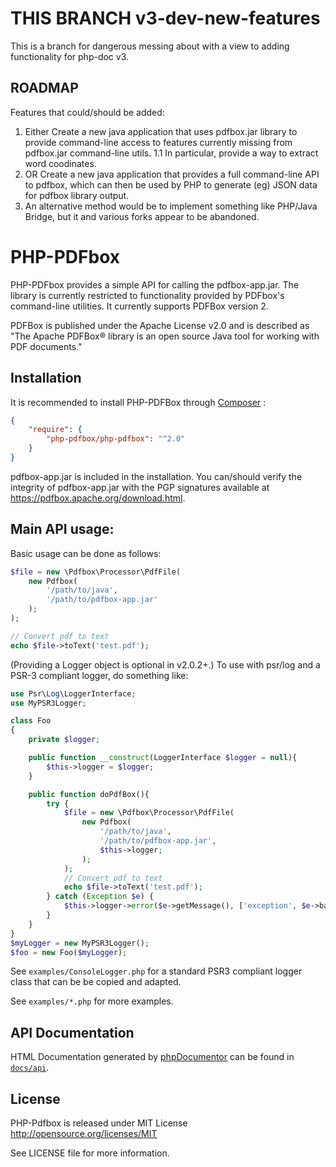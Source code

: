 # THIS BRANCH v3-dev-new-features
This is a branch for dangerous messing about with a view to adding functionality for php-doc v3.

## ROADMAP

Features that could/should be added:

1. Either Create a new java application that uses pdfbox.jar library to provide command-line access to features currently missing from pdfbox.jar command-line utils.
    1.1 In particular, provide a way to extract word coodinates.
2. OR Create a new java application that provides a full command-line API to pdfbox, which can then be used by PHP to generate (eg) JSON data for pdfbox library output.
3. An alternative method would be to implement something like PHP/Java Bridge, but it and various forks appear to be abandoned.

# PHP-PDFbox

PHP-PDFbox provides a simple API for calling the pdfbox-app.jar. The library is currently restricted to functionality provided by PDFbox's command-line utilities. It currently supports PDFBox version 2.

PDFBox is published under the Apache License v2.0 and is described as "The Apache PDFBox® library is an open source Java tool for working with PDF documents."

## Installation

It is recommended to install PHP-PDFBox through
[Composer](http://getcomposer.org) :

```json
{
    "require": {
        "php-pdfbox/php-pdfbox": "^2.0"
    }
}
```
pdfbox-app.jar is included in the installation. You can/should verify the integrity of pdfbox-app.jar with the PGP signatures available at https://pdfbox.apache.org/download.html.

## Main API usage:

Basic usage can be done as follows:

```php
$file = new \Pdfbox\Processor\PdfFile(
    new Pdfbox(
        '/path/to/java',
        '/path/to/pdfbox-app.jar'
    );
);

// Convert pdf to text
echo $file->toText('test.pdf');
```
(Providing a Logger object is optional in v2.0.2+.)
To use with psr/log and a PSR-3 compliant logger, do something like:
```php
use Psr\Log\LoggerInterface;
use MyPSR3Logger;

class Foo
{
    private $logger;

    public function __construct(LoggerInterface $logger = null){
        $this->logger = $logger;
    }

    public function doPdfBox(){
        try {
            $file = new \Pdfbox\Processor\PdfFile(
                new Pdfbox(
                    '/path/to/java',
                    '/path/to/pdfbox-app.jar',
                    $this->logger;
                );
            );
            // Convert pdf to text
            echo $file->toText('test.pdf');
        } catch (Exception $e) {
            $this->logger->error($e->getMessage(), ['exception', $e->backtrace()]);
        }
    }
}
$myLogger = new MyPSR3Logger();
$foo = new Foo($myLogger);

```
See `examples/ConsoleLogger.php` for a standard PSR3 compliant logger class that can be be copied and adapted.

See `examples/*.php` for more examples.

## API Documentation

HTML Documentation generated by [phpDocumentor](https://phpdoc.org/) can be found in [`docs/api`](docs/api/index.html).

## License

PHP-Pdfbox is released under MIT License http://opensource.org/licenses/MIT

See LICENSE file for more information.
